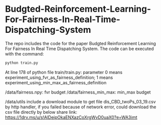 # Budgted-Reinforcement-Learning-For-Fairness-In-Real-Time-Dispatching-System

The repo includes the code for the paper Budgted Reinforcement Learning For Fairness In Real Time Dispatching System. The code can be executed with the command:

```python
python train.py
```

At line 178 of python file train/train.py:  parameter 0 means experiment_using_fvr_as_fairness_definition; 1 means experiment_using_min_max_as_fairness_definition

/data/fairness.npy: fvr budget
/data/fairness_min_max: min_max budget

/data/utils include a download module to get file dis_CBD_twoPs_03_19.csv by http handler, if you failed because of network error, could download the csv file directly by below share link:
https://1drv.ms/u/s!AlDeipOkaENXazCoXrgWvD0uaX0?e=WA3imt
